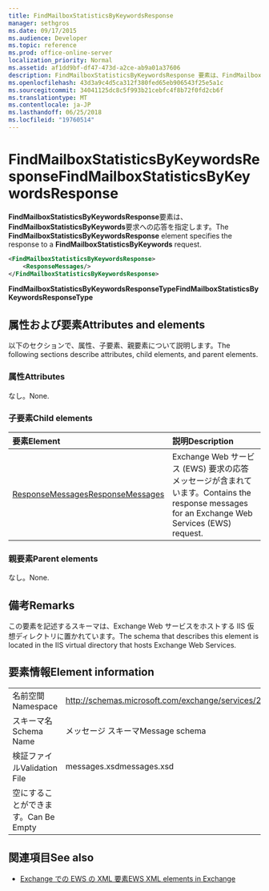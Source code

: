 ```yaml
---
title: FindMailboxStatisticsByKeywordsResponse
manager: sethgros
ms.date: 09/17/2015
ms.audience: Developer
ms.topic: reference
ms.prod: office-online-server
localization_priority: Normal
ms.assetid: af1dd9bf-df47-473d-a2ce-ab9a01a37606
description: FindMailboxStatisticsByKeywordsResponse 要素は、FindMailboxStatisticsByKeywords 要求への応答を指定します。
ms.openlocfilehash: 43d3a9c4d5ca312f380fed65eb906543f25e5a1c
ms.sourcegitcommit: 34041125dc8c5f993b21cebfc4f8b72f0fd2cb6f
ms.translationtype: MT
ms.contentlocale: ja-JP
ms.lasthandoff: 06/25/2018
ms.locfileid: "19760514"
---
```

# <a name="findmailboxstatisticsbykeywordsresponse"></a><span data-ttu-id="2cb2a-103">FindMailboxStatisticsByKeywordsResponse</span><span class="sxs-lookup"><span data-stu-id="2cb2a-103">FindMailboxStatisticsByKeywordsResponse</span></span>

<span data-ttu-id="2cb2a-104">**FindMailboxStatisticsByKeywordsResponse**要素は、 **FindMailboxStatisticsByKeywords**要求への応答を指定します。</span><span class="sxs-lookup"><span data-stu-id="2cb2a-104">The **FindMailboxStatisticsByKeywordsResponse** element specifies the response to a **FindMailboxStatisticsByKeywords** request.</span></span> 
  
```XML
<FindMailboxStatisticsByKeywordsResponse>
    <ResponseMessages/>
</FindMailboxStatisticsByKeywordsResponse>
```

 <span data-ttu-id="2cb2a-105">**FindMailboxStatisticsByKeywordsResponseType**</span><span class="sxs-lookup"><span data-stu-id="2cb2a-105">**FindMailboxStatisticsByKeywordsResponseType**</span></span>
## <a name="attributes-and-elements"></a><span data-ttu-id="2cb2a-106">属性および要素</span><span class="sxs-lookup"><span data-stu-id="2cb2a-106">Attributes and elements</span></span>

<span data-ttu-id="2cb2a-107">以下のセクションで、属性、子要素、親要素について説明します。</span><span class="sxs-lookup"><span data-stu-id="2cb2a-107">The following sections describe attributes, child elements, and parent elements.</span></span>
  
### <a name="attributes"></a><span data-ttu-id="2cb2a-108">属性</span><span class="sxs-lookup"><span data-stu-id="2cb2a-108">Attributes</span></span>

<span data-ttu-id="2cb2a-109">なし。</span><span class="sxs-lookup"><span data-stu-id="2cb2a-109">None.</span></span>
  
### <a name="child-elements"></a><span data-ttu-id="2cb2a-110">子要素</span><span class="sxs-lookup"><span data-stu-id="2cb2a-110">Child elements</span></span>

|<span data-ttu-id="2cb2a-111">**要素**</span><span class="sxs-lookup"><span data-stu-id="2cb2a-111">**Element**</span></span>|<span data-ttu-id="2cb2a-112">**説明**</span><span class="sxs-lookup"><span data-stu-id="2cb2a-112">**Description**</span></span>|
|:-----|:-----|
|[<span data-ttu-id="2cb2a-113">ResponseMessages</span><span class="sxs-lookup"><span data-stu-id="2cb2a-113">ResponseMessages</span></span>](responsemessages.md) <br/> |<span data-ttu-id="2cb2a-114">Exchange Web サービス (EWS) 要求の応答メッセージが含まれています。</span><span class="sxs-lookup"><span data-stu-id="2cb2a-114">Contains the response messages for an Exchange Web Services (EWS) request.</span></span>  <br/> |
   
### <a name="parent-elements"></a><span data-ttu-id="2cb2a-115">親要素</span><span class="sxs-lookup"><span data-stu-id="2cb2a-115">Parent elements</span></span>

<span data-ttu-id="2cb2a-116">なし。</span><span class="sxs-lookup"><span data-stu-id="2cb2a-116">None.</span></span>
  
## <a name="remarks"></a><span data-ttu-id="2cb2a-117">備考</span><span class="sxs-lookup"><span data-stu-id="2cb2a-117">Remarks</span></span>

<span data-ttu-id="2cb2a-118">この要素を記述するスキーマは、Exchange Web サービスをホストする IIS 仮想ディレクトリに置かれています。</span><span class="sxs-lookup"><span data-stu-id="2cb2a-118">The schema that describes this element is located in the IIS virtual directory that hosts Exchange Web Services.</span></span>
  
## <a name="element-information"></a><span data-ttu-id="2cb2a-119">要素情報</span><span class="sxs-lookup"><span data-stu-id="2cb2a-119">Element information</span></span>

|||
|:-----|:-----|
|<span data-ttu-id="2cb2a-120">名前空間</span><span class="sxs-lookup"><span data-stu-id="2cb2a-120">Namespace</span></span>  <br/> |http://schemas.microsoft.com/exchange/services/2006/messages  <br/> |
|<span data-ttu-id="2cb2a-121">スキーマ名</span><span class="sxs-lookup"><span data-stu-id="2cb2a-121">Schema Name</span></span>  <br/> |<span data-ttu-id="2cb2a-122">メッセージ スキーマ</span><span class="sxs-lookup"><span data-stu-id="2cb2a-122">Message schema</span></span>  <br/> |
|<span data-ttu-id="2cb2a-123">検証ファイル</span><span class="sxs-lookup"><span data-stu-id="2cb2a-123">Validation File</span></span>  <br/> |<span data-ttu-id="2cb2a-124">messages.xsd</span><span class="sxs-lookup"><span data-stu-id="2cb2a-124">messages.xsd</span></span>  <br/> |
|<span data-ttu-id="2cb2a-125">空にすることができます。</span><span class="sxs-lookup"><span data-stu-id="2cb2a-125">Can Be Empty</span></span>  <br/> ||
   
## <a name="see-also"></a><span data-ttu-id="2cb2a-126">関連項目</span><span class="sxs-lookup"><span data-stu-id="2cb2a-126">See also</span></span>



- [<span data-ttu-id="2cb2a-127">Exchange での EWS の XML 要素</span><span class="sxs-lookup"><span data-stu-id="2cb2a-127">EWS XML elements in Exchange</span></span>](ews-xml-elements-in-exchange.md)

